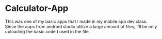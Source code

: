 # Calculator-App
This was one of my basic apps that I made in my mobile app dev class. Since the apps from android studio utilize a large amount of files, I'll be only uploading
the basic code I used in the file.
